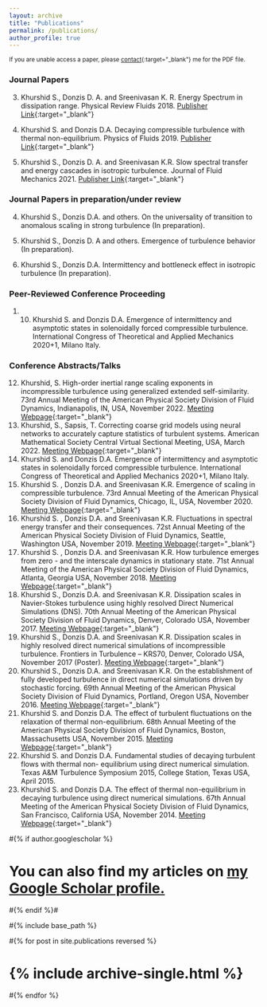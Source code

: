 ```yaml
---
layout: archive
title: "Publications"
permalink: /publications/
author_profile: true
---
```




<sup> If you are unable access a paper, please [contact](https://vedang.page/Contact/){:target="_blank"} me for the PDF file. </sup>

### Journal Papers
 3. Khurshid S., Donzis D. A. and Sreenivasan K. R. Energy Spectrum in dissipation range. Physical Review Fluids 2018. [Publisher Link](https://journals.aps.org/prfluids/abstract/10.1103/PhysRevFluids.3.082601){:target="_blank"}

 2. Khurshid S. and Donzis D.A. Decaying compressible turbulence with thermal non-equilibrium. Physics of Fluids 2019. [Publisher Link](https://aip.scitation.org/doi/10.1063/1.5080369){:target="_blank"}

 1. Khurshid S., Donzis D. A.  and Sreenivasan K.R. Slow spectral transfer and energy cascades in isotropic turbulence. Journal of Fluid Mechanics 2021. [Publisher Link](https://www.cambridge.org/core/journals/journal-of-fluid-mechanics/article/slow-spectral-transfer-and-energy-cascades-in-isotropic-turbulence/EF9368676836F53B9A11ADA81D3820AC#access-block){:target="_blank"}


### Journal Papers in preparation/under review
 4. Khurshid S., Donzis D.A. and others. On the universality of transition to anomalous scaling in strong turbulence (In preparation). 

 5. Khurshid S., Donzis D. A and others. Emergence of turbulence behavior (In preparation).

 6. Khurshid S., Donzis D.A. Intermittency and bottleneck effect in isotropic turbulence (In preparation).
    
### Peer-Reviewed Conference Proceeding
1. 10. Khurshid S. and Donzis D.A. Emergence of intermittency and asymptotic states in solenoidally forced compressible turbulence. International Congress of Theoretical and Applied Mechanics 2020+1, Milano Italy.
    
### Conference Abstracts/Talks
12. Khurshid, S. High-order inertial range scaling exponents in incompressible turbulence using generalized extended self-similarity. 73rd Annual Meeting of the American Physical Society Division of Fluid Dynamics, Indianapolis, IN, USA, November 2022. [Meeting Webpage](https://meetings.aps.org/Meeting/DFD22/Session/T27.1){:target="_blank"}
11.  Khurshid, S., Sapsis, T. Correcting coarse grid models using neural networks to accurately capture statistics of turbulent systems. American Mathematical Society Central Virtual Sectional Meeting, USA, March 2022. [Meeting Webpage](https://meetings.ams.org/math/spring2022c/meetingapp.cgi/Paper/12581){:target="_blank"}
10. Khurshid S. and Donzis D.A. Emergence of intermittency and asymptotic states in solenoidally forced compressible turbulence. International Congress of Theoretical and Applied Mechanics 2020+1, Milano Italy.
9. Khurshid S. , Donzis D.A. and Sreenivasan K.R. Emergence of scaling in compressible turbulence. 73rd Annual Meeting of the American Physical Society Division of Fluid Dynamics, Chicago, IL, USA, November 2020. [Meeting Webpage](https://meetings.aps.org/Meeting/DFD20/Session/X12.14){:target="_blank"}
8. Khurshid S. , Donzis D.A. and Sreenivasan K.R. Fluctuations in spectral energy transfer and their consequences. 72st Annual Meeting of the American Physical Society Division of Fluid Dynamics, Seattle, Washington USA, November 2019. [Meeting Webpage](http://meetings.aps.org/Meeting/DFD19/Session/B28.1){:target="_blank"}
7. Khurshid S. , Donzis D.A. and Sreenivasan K.R. How turbulence emerges from zero - and the interscale dynamics in stationary state. 71st Annual Meeting of the American Physical Society Division of Fluid Dynamics, Atlanta, Georgia USA, November 2018. [Meeting Webpage](http://meetings.aps.org/Meeting/DFD18/Session/F38.3){:target="_blank"}
6. Khurshid S., Donzis D.A. and Sreenivasan K.R. Dissipation scales in Navier-Stokes turbulence using highly resolved Direct Numerical Simulations (DNS). 70th Annual Meeting of the American Physical Society Division of Fluid Dynamics, Denver, Colorado USA, November 2017. [Meeting Webpage](http://meetings.aps.org/Meeting/DFD17/Session/E28.5){:target="_blank"}
5. Khurshid S., Donzis D.A. and Sreenivasan K.R. Dissipation scales in highly resolved direct numerical simulations of incompressible turbulence. Frontiers in Turbulence – KRS70, Denver, Colorado USA, November 2017 (Poster). [Meeting Webpage](http://pages.jh.edu/~ceafm/krs70denver/index.htm){:target="_blank"}
4. Khurshid S., Donzis D.A. and Sreenivasan K.R. On the establishment of fully developed turbulence in direct numerical simulations driven by stochastic forcing. 69th Annual Meeting of the American Physical Society Division of Fluid Dynamics, Portland, Oregon USA, November 2016. [Meeting Webpage](http://meetings.aps.org/Meeting/DFD16/Session/A34.5){:target="_blank"}
3. Khurshid S. and Donzis D.A. The effect of turbulent fluctuations on the relaxation of thermal non-equilibrium. 68th Annual Meeting of the American Physical Society Division of Fluid Dynamics, Boston, Massachusetts USA, November 2015. [Meeting Webpage](http://meetings.aps.org/Meeting/DFD15/Session/A20.6){:target="_blank"}
2. Khurshid S. and Donzis D.A. Fundamental studies of decaying turbulent flows with thermal non- equilibrium using direct numerical simulation. Texas A&M Turbulence Symposium 2015, College Station, Texas USA, April 2015.
1. Khurshid S. and Donzis D.A. The effect of thermal non-equilibrium in decaying turbulence using direct numerical simulations. 67th Annual Meeting of the American Physical Society Division of Fluid Dynamics, San Francisco, California USA, November 2014. [Meeting Webpage](http://meetings.aps.org/Meeting/DFD14/Session/E28.6){:target="_blank"}
    
#{% if author.googlescholar %}
#  You can also find my articles on <u><a href="{{author.googlescholar}}">my Google Scholar profile</a>.</u>
#{% endif %}#

#{% include base_path %}

#{% for post in site.publications reversed %}
#  {% include archive-single.html %}
#{% endfor %}
